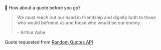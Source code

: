 📣 How about a quote before you go?

> We must reach out our hand in friendship and dignity both to those who would befriend us and those who would be our enemy.
>
> <p>- Arthur Ashe</p>

Quote requested from [Random Quotes API](https://github.com/lukePeavey/quotable)
